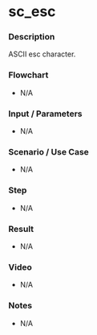 # sc_esc

### Description

ASCII esc character.

### Flowchart

- N/A 

### Input / Parameters

- N/A

### Scenario / Use Case

- N/A

### Step

- N/A

### Result

- N/A

### Video

- N/A

### Notes

- N/A